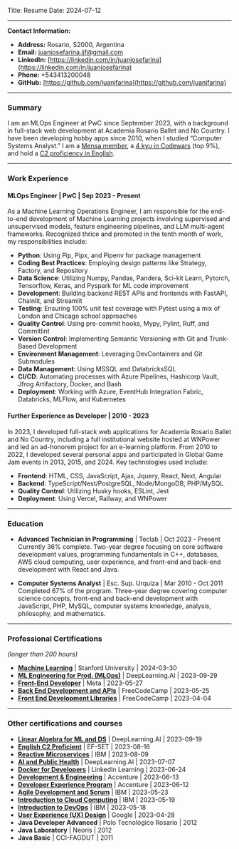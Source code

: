 Title: Resume
Date: 2024-07-12

---

**Contact Information:**

- **Address:** Rosario, S2000, Argentina
- **Email:** [juanjosefarina.jjf@gmail.com](mailto:juanjosefarina.jjf@gmail.com)
- **LinkedIn:** [https://linkedin.com/in/juanjosefarina](https://linkedin.com/in/juanjosefarina)
- **Phone:** +543413200048
- **GitHub:** [https://github.com/juanjfarina](https://github.com/juanjfarina)

---

### Summary
I am an MLOps Engineer at PwC since September 2023, with a background in full-stack web development at Academia Rosario Ballet and No Country. I have been developing hobby apps since 2010, when I studied “Computer Systems Analyst.” I am a [Mensa member](https://drive.google.com/file/d/1rnJBlSn5EryF4wulDcgf7s8bkNZlXaQY/view?usp=sharing), a [4 kyu in Codewars](https://www.codewars.com/users/JuanJFarina) (top 9%), and hold a [C2 proficiency in English](https://cert.efset.org/3hoLGW).

---

### Work Experience

#### MLOps Engineer | PwC | Sep 2023 - Present
As a Machine Learning Operations Engineer, I am responsible for the end-to-end development of Machine Learning projects involving supervised and unsupervised models, feature engineering pipelines, and LLM multi-agent frameworks. Recognized thrice and promoted in the tenth month of work, my responsibilities include:

- **Python**: Using Pip, Pipx, and Pipenv for package management
- **Coding Best Practices**: Employing design patterns like Strategy, Factory, and Repository
- **Data Science**: Utilizing Numpy, Pandas, Pandera, Sci-kit Learn, Pytorch, Tensorflow, Keras, and Pyspark for ML code improvement
- **Development**: Building backend REST APIs and frontends with FastAPI, Chainlit, and Streamlit
- **Testing**: Ensuring 100% unit test coverage with Pytest using a mix of London and Chicago school approaches
- **Quality Control**: Using pre-commit hooks, Mypy, Pylint, Ruff, and Commitlint
- **Version Control**: Implementing Semantic Versioning with Git and Trunk-Based Development
- **Environment Management**: Leveraging DevContainers and Git Submodules
- **Data Management**: Using MSSQL and DatabricksSQL
- **CI/CD**: Automating processes with Azure Pipelines, Hashicorp Vault, Jfrog Artifactory, Docker, and Bash
- **Deployment**: Working with Azure, EventHub Integration Fabric, Databricks, MLFlow, and Kubernetes

#### Further Experience as Developer | 2010 - 2023
In 2023, I developed full-stack web applications for Academia Rosario Ballet and No Country, including a full institutional website hosted at WNPower and led an ad-honorem project for an e-learning platform. From 2010 to 2022, I developed several personal apps and participated in Global Game Jam events in 2013, 2015, and 2024. Key technologies used include:

- **Frontend**: HTML, CSS, JavaScript, Ajax, Jquery, React, Next, Angular
- **Backend**: TypeScript/Nest/PostgreSQL, Node/MongoDB, PHP/MySQL
- **Quality Control**: Utilizing Husky hooks, ESLint, Jest
- **Deployment**: Using Vercel, Railway, and WNPower

---

### Education

- **Advanced Technician in Programming** | Teclab | Oct 2023 - Present
Currently 36% complete. Two-year degree focusing on core software development values, programming fundamentals in C++, databases, AWS cloud computing, user experience, and front-end and back-end development with React and Java.

- **Computer Systems Analyst** | Esc. Sup. Urquiza | Mar 2010 - Oct 2011
Completed 67% of the program. Three-year degree covering computer science concepts, front-end and back-end development with JavaScript, PHP, MySQL, computer systems knowledge, analysis, philosophy, and mathematics.

---

### Professional Certifications
*(longer than 200 hours)*

- **[Machine Learning](https://www.coursera.org/account/accomplishments/specialization/certificate/6P633HEMLU2V)** | Stanford University | 2024-03-30
- **[ML Engineering for Prod. (MLOps)](https://www.coursera.org/account/accomplishments/specialization/certificate/5LN4L4SX7BZQ)** | DeepLearning.AI | 2023-09-29
- **[Front-End Developer](https://www.coursera.org/account/accomplishments/professional-cert/XHLVFS8R76BK)** | Meta | 2023-05-27
- **[Back End Development and APIs](https://www.freecodecamp.org/certification/JJFarina/back-end-development-and-apis)** | FreeCodeCamp | 2023-05-25
- **[Front End Development Libraries](https://www.freecodecamp.org/certification/JJFarina/front-end-development-libraries)** | FreeCodeCamp | 2023-04-04

---

### Other certifications and courses

- **[Linear Algebra for ML and DS](https://www.coursera.org/account/accomplishments/certificate/3B7GRFYRAPBY)** | DeepLearning.AI | 2023-09-19
- **[English C2 Proficient](https://www.efset.org/cert/3hoLGW)** | EF-SET | 2023-08-16
- **[Reactive Microservices](https://courses.cognitiveclass.ai/certificates/f2eca775f9b247cdb805bc88609a134c)** | IBM | 2023-08-09
- **[AI and Public Health](https://www.coursera.org/account/accomplishments/certificate/AGDMLT4HZ22R)** | DeepLearning.AI | 2023-07-07
- **[Docker for Developers](https://www.linkedin.com/learning/certificates/0de5c36151209f6b58d0de8bdd108bab35c6ebbcd267fb1eed69c42cfdada557?lipi=urn%3Ali%3Apage%3Ad_flagship3_profile_view_base_certifications_details%3Bgh1LIUzjRf2pKnQv2AKZuA%3D%3D)** | LinkedIn Learning | 2023-06-24
- **[Development & Engineering](https://forage-uploads-prod.s3.amazonaws.com/completion-certificates/Accenture%20North%20America/XvvYRvb2YpfkyA52H_Accenture%20North%20America_e2Rx4XtHZJKt7k69z_1686627731957_completion_certificate.pdf)** | Accenture | 2023-06-13
- **[Developer Experience Program](https://forage-uploads-prod.s3.amazonaws.com/completion-certificates/Accenture%20Nordics/PxenP4rHNE6Bh4nQz_Accenture%20Nordics_e2Rx4XtHZJKt7k69z_1686578859502_completion_certificate.pdf)** | Accenture | 2023-06-12
- **[Agile Development and Scrum](https://www.coursera.org/account/accomplishments/certificate/4SGDEW532JEA)** | IBM | 2023-05-23
- **[Introduction to Cloud Computing](https://www.coursera.org/account/accomplishments/certificate/H7JPBP9WAWA8)** | IBM | 2023-05-19
- **[Introduction to DevOps](https://www.coursera.org/account/accomplishments/certificate/U6G5BLQBHDRX)** | IBM | 2023-05-18
- **[User Experience (UX) Design](https://www.coursera.org/account/accomplishments/certificate/ZSH5D8Z7DT7T)** | Google | 2023-04-28
- **Java Developer Advanced** | Polo Tecnológico Rosario | 2012
- **Java Laboratory** | Neoris | 2012
- **Java Basic** | CCI-FAGDUT | 2011
